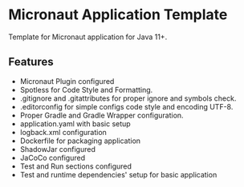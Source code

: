 # Micronaut Application Template

Template for Micronaut application for Java 11+.

## Features
- Micronaut Plugin configured
- Spotless for Code Style and Formatting.
- .gitignore and .gitattributes for proper ignore and symbols check.
- .editorconfig for simple configs code style and encoding UTF-8.
- Proper Gradle and Gradle Wrapper configuration.
- application.yaml with basic setup
- logback.xml configuration
- Dockerfile for packaging application
- ShadowJar configured
- JaCoCo configured
- Test and Run sections configured
- Test and runtime dependencies' setup for basic application
